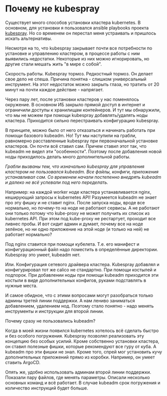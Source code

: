 # Почему не kubespray

Существует много способов установки кластера kubernetes. В основном, для установки я пользовался ansible playbooks
проекта [kubespray](https://kubespray.io/). Но со временем он перестал меня устраивать и пришлось искать альтернативы.

Несмотря на то, что kubespray закрывает почти все потребности по установке и управлению кластером, в процессе работы с
ним выявились недостатки. Некоторые из них можно игнорировать, но другие стали мешать жить "в мире с собой".

Скорость работы. Kubespray тормоз. Редкостный тормоз. Он делает свое дело не спеша. Причина понятна - слишком 
универсальный инструмент. На этот недостаток можно закрыть глаза, но тратить от 20 минут на почти каждое 
действие - напрягает.

Через пару лет, после установки кластеров у нас поменялось окружение. В основном ИБ закрыло прямой доступ в интернет 
и ограничили доступы к хранилищам контейнеров. И тут мы обнаружили, что мы не можем при помощи kubespray добавлять/удалять
ноды кластера. Приходится сильно перестраивать конфигурацию kubespray.

В принципе, можно было от него отказаться и начинать работать при помощи базового kubeadm. Но! Тут мы наступили на
грабли, равномерно расставленные kubespray при первоначальной установке кластеров. Он почти всё ставил сам. Причем 
ставил этот так, что kubeadm не видел эти "особенности". Поэтому после добавления новой ноды приходилось делать много 
дополнительной работы.

_Грабли вызваны тем, что изначально kubespray для управления кластером не пользовался kubeadm. Все файлы, конфиги,
приложения устанавливал сам. Со временем начали постепенно внедрять kubeadm и далеко не всё успевали под него 
переделать._

Например: на каждой worker ноде кластера устанавливается nginx, кеширующий запросы к kubernetes API! Разумеется kubeadm
не знает про эту фишку и не ставит nginx. После запуска ноды, вроде все нормально, но почему-то на ноде не работают 
сервисы. А не работают они только потому что kube-proxy не может получить их список из kubernetes API. При этом под
kube-proxy не рестартует, проходит все ливнес пробы. И вот сидит админ и думает, почему все на ноде зелёное, но ни одно
приложение на этой ноде (и только на ней) не работает нормально?

Под nginx ставится при помощи кубелета. Т.е. его манифест и конфигурационный файл надо поместить в определённые директории.
Kubespray это умеет, kubeadm нет.

Или. Конфигурация сетевого драйвера кластера. Kubespray добавлял и конфигурировал тот же calico не стандартно. При помощи
костылей и подпорок. При добавлении ноды при помощи kubeadm приходится эти костыли в виде дополнительных конфигов,
руками подставлять в нужные места.

И самое обидное, что с этими вопросами могут разобраться только админы третей линии поддержки. А нам лениво заниматься
добавлением, удалением нод. Поэтому стало понятно - надо менять инструменты и инструкции для второй линии.

Почему сразу не пользовались kubeadm? 

Когда в моей жизни появился kubernetes хотелось всё сделать быстро и без особого погружения. Kubespray позволял 
реализовать эту концепцию без особых усилий. Кроме собственно установки кластера, он ставил полезные
фишки, которые рекомендуют все гуру от куба. А kubeadm про эти фишки не знал. Кроме того, спрей мог установить кучу
дополнительных приложений прямо из коробки. Например, он умеет ставить ArgoCD.

Опять же, удобно использовать админам второй линии поддержки. Показали пару файлов, где менять параметры. Описали 
несколько основных команд и всё работает. В случае kubeadm срок погружения и количество инструкций будет больше.
